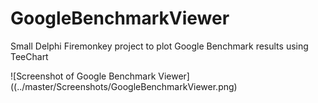 # GoogleBenchmarkViewer
Small Delphi Firemonkey project to plot Google Benchmark results using TeeChart

![Screenshot of Google Benchmark Viewer]((../master/Screenshots/GoogleBenchmarkViewer.png)
